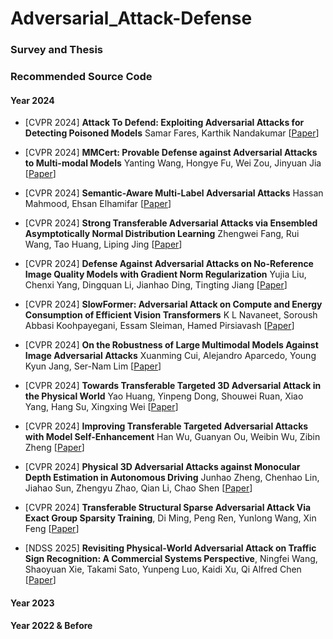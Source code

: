 # Adversarial_Attack-Defense 


### Survey and Thesis 


### Recommended Source Code  



#### Year 2024 

* [CVPR 2024] **Attack To Defend: Exploiting Adversarial Attacks for Detecting Poisoned Models**
Samar Fares, Karthik Nandakumar
[[Paper](https://openaccess.thecvf.com/content/CVPR2024/papers/Fares_Attack_To_Defend_Exploiting_Adversarial_Attacks_for_Detecting_Poisoned_Models_CVPR_2024_paper.pdf)] 

* [CVPR 2024] **MMCert: Provable Defense against Adversarial Attacks to Multi-modal Models**
Yanting Wang, Hongye Fu, Wei Zou, Jinyuan Jia
[[Paper](https://openaccess.thecvf.com/content/CVPR2024/papers/Wang_MMCert_Provable_Defense_against_Adversarial_Attacks_to_Multi-modal_Models_CVPR_2024_paper.pdf)] 

* [CVPR 2024] **Semantic-Aware Multi-Label Adversarial Attacks**
Hassan Mahmood, Ehsan Elhamifar 
  [[Paper](https://openaccess.thecvf.com/content/CVPR2024/papers/Mahmood_Semantic-Aware_Multi-Label_Adversarial_Attacks_CVPR_2024_paper.pdf)]

* [CVPR 2024] **Strong Transferable Adversarial Attacks via Ensembled Asymptotically Normal Distribution Learning**
Zhengwei Fang, Rui Wang, Tao Huang, Liping Jing 
  [[Paper](https://openaccess.thecvf.com/content/CVPR2024/papers/Fang_Strong_Transferable_Adversarial_Attacks_via_Ensembled_Asymptotically_Normal_Distribution_Learning_CVPR_2024_paper.pdf)] 

* [CVPR 2024] **Defense Against Adversarial Attacks on No-Reference Image Quality Models with Gradient Norm Regularization**
Yujia Liu, Chenxi Yang, Dingquan Li, Jianhao Ding, Tingting Jiang 
  [[Paper](https://openaccess.thecvf.com/content/CVPR2024/papers/Liu_Defense_Against_Adversarial_Attacks_on_No-Reference_Image_Quality_Models_with_CVPR_2024_paper.pdf)] 

* [CVPR 2024] **SlowFormer: Adversarial Attack on Compute and Energy Consumption of Efficient Vision Transformers**
K L Navaneet, Soroush Abbasi Koohpayegani, Essam Sleiman, Hamed Pirsiavash
  [[Paper](https://openaccess.thecvf.com/content/CVPR2024/papers/Navaneet_SlowFormer_Adversarial_Attack_on_Compute_and_Energy_Consumption_of_Efficient_CVPR_2024_paper.pdf)]

* [CVPR 2024] **On the Robustness of Large Multimodal Models Against Image Adversarial Attacks**
Xuanming Cui, Alejandro Aparcedo, Young Kyun Jang, Ser-Nam Lim 
  [[Paper](https://openaccess.thecvf.com/content/CVPR2024/papers/Cui_On_the_Robustness_of_Large_Multimodal_Models_Against_Image_Adversarial_CVPR_2024_paper.pdf)] 

* [CVPR 2024] **Towards Transferable Targeted 3D Adversarial Attack in the Physical World**
Yao Huang, Yinpeng Dong, Shouwei Ruan, Xiao Yang, Hang Su, Xingxing Wei 
  [[Paper](https://openaccess.thecvf.com/content/CVPR2024/papers/Huang_Towards_Transferable_Targeted_3D_Adversarial_Attack_in_the_Physical_World_CVPR_2024_paper.pdf)] 

* [CVPR 2024] **Improving Transferable Targeted Adversarial Attacks with Model Self-Enhancement**
Han Wu, Guanyan Ou, Weibin Wu, Zibin Zheng 
  [[Paper](https://openaccess.thecvf.com/content/CVPR2024/papers/Wu_Improving_Transferable_Targeted_Adversarial_Attacks_with_Model_Self-Enhancement_CVPR_2024_paper.pdf)]

* [CVPR 2024] **Physical 3D Adversarial Attacks against Monocular Depth Estimation in Autonomous Driving**
Junhao Zheng, Chenhao Lin, Jiahao Sun, Zhengyu Zhao, Qian Li, Chao Shen 
  [[Paper](https://openaccess.thecvf.com/content/CVPR2024/papers/Zheng_Physical_3D_Adversarial_Attacks_against_Monocular_Depth_Estimation_in_Autonomous_CVPR_2024_paper.pdf)] 

* [CVPR 2024] **Transferable Structural Sparse Adversarial Attack Via Exact Group Sparsity Training**,
  Di Ming, Peng Ren, Yunlong Wang, Xin Feng
  [[Paper](https://openaccess.thecvf.com/content/CVPR2024/papers/Ming_Transferable_Structural_Sparse_Adversarial_Attack_Via_Exact_Group_Sparsity_Training_CVPR_2024_paper.pdf)]

* [NDSS 2025] **Revisiting Physical-World Adversarial Attack on Traffic Sign Recognition: A Commercial Systems Perspective**, 
  Ningfei Wang, Shaoyuan Xie, Takami Sato, Yunpeng Luo, Kaidi Xu, Qi Alfred Chen
  [[Paper](https://arxiv.org/abs/2409.09860)]


#### Year 2023 


#### Year 2022 & Before 



